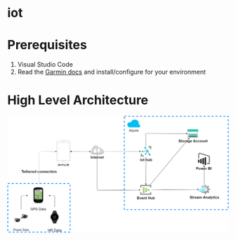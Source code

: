 # iot


# Prerequisites

1. Visual Studio Code 
2. Read the [Garmin docs](https://developer.garmin.com/connect-iq/overview/) and install/configure for your environment


# High Level Architecture

![High Level Architecture Diagram](architecture/diagrams/architecture.drawio.png)

